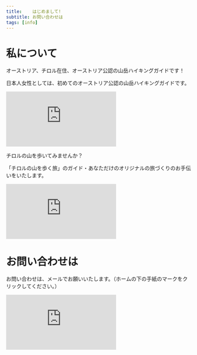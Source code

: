 ```yaml
---
title:    はじめまして!
subtitle: お問い合わせは
tags: [info]
---
```


# 私について

オーストリア、チロル在住、オーストリア公認の山岳ハイキングガイドです！

日本人女性としては、初めてのオーストリア公認の山岳ハイキングガイドです。

![空と雲](http://piwigo.schickl.de/i.php?/upload/2024/01/01/20240101191709-85f49827-me.jpg)

チロルの山を歩いてみませんか？　

「チロルの山を歩く旅」のガイド・あなただけのオリジナルの旅づくりのお手伝いをいたします。

![ハーフェレカーシュピッツェの頂上から](http://piwigo.schickl.de/i.php?/upload/2024/01/01/20240101191725-c6055469-me.jpg)

# お問い合わせは

お問い合わせは、メールでお願いいたします。（ホームの下の手紙のマークをクリックしてください。）

![Schneesperling](http://piwigo.schickl.de/i.php?/upload/2024/01/01/20240101191735-100a8a3f-me.jpg)
